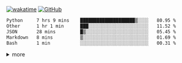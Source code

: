 <!--[![Top Langs](https://github-readme-stats.vercel.app/api/top-langs/?username=OrangeSodahub&layout=compact)](https://github.com/anuraghazra/github-readme-stats)-->
<!--[![OrangeSodahub's GitHub stats](https://github-readme-stats.vercel.app/api?username=OrangeSodahub)](https://github.com/anuraghazra/github-readme-stats)
![](https://img.shields.io/badge/Major-IE-609926?style=flat&logo=ABB%20RobotStudio&logoColor=ffffff)
![](https://img.shields.io/badge/-Undergraduate-609926?style=flat&logo=ABB%20RobotStudio&logoColor=ffffff)
![visits](https://visitor-badge.glitch.me/badge?page_id=OrangeSodahub)-->
[![wakatime](https://wakatime.com/badge/user/55e306c3-cea9-4c2e-9056-61b183dcb26a.svg)](https://wakatime.com/@55e306c3-cea9-4c2e-9056-61b183dcb26a) [![GitHub](https://img.shields.io/github/stars/OrangeSodahub?style=social)](https://github.com/OrangeSodahub)

<!--![C++](https://img.shields.io/badge/-C++-999999?style=flat&logo=c%2B%2B&color=informational)-->
<!--![Python](https://img.shields.io/badge/-Python-0076ab?style=flat&logo=Python&logoColor=ffffff&color=informational)-->
<!--![Shell](https://img.shields.io/badge/-Shell-999999?style=flat&logo=Shell&logoColor=ffffff&color=informational)-->
<!--![Git](https://img.shields.io/badge/-GIT-999999?style=flat&logo=git&&logoColor=ffffff&color=informational)-->
<!--![Vim](https://img.shields.io/badge/-Vim-999999?style=flat&logo=Vim&&logoColor=ffffff&color=informational)-->
<!--![Pytorch](https://img.shields.io/badge/-Pytorch-999999?style=flat&logo=pytorch&&logoColor=ffffff&color=informational)-->
<!--![Vscode](https://img.shields.io/badge/-Vscode-999999?style=flat&logo=Vscode&&logoColor=ffffff&color=informational)-->

<!--START_SECTION:waka-->

```txt
Python     7 hrs 9 mins    ████████████████████▒░░░░   80.95 %
Other      1 hr 1 min      ███░░░░░░░░░░░░░░░░░░░░░░   11.52 %
JSON       28 mins         █▒░░░░░░░░░░░░░░░░░░░░░░░   05.45 %
Markdown   8 mins          ▒░░░░░░░░░░░░░░░░░░░░░░░░   01.69 %
Bash       1 min           ░░░░░░░░░░░░░░░░░░░░░░░░░   00.31 %
```

<!--END_SECTION:waka-->

<details>
<summary>more</summary>
<center class="half">
<img src="https://wakatime.com/share/@YangXiuyu/269cc521-817d-4f77-ac8f-41d2444f4b6a.png" width=50% />

<!--<img src="https://wakatime.com/share/@YangXiuyu/2f5220ea-9f10-4d69-84c9-d59becf4c0a9.png" width=50% />-->
  
<!--[![GitHub Streak](https://github-readme-streak-stats.herokuapp.com?user=OrangeSodahub)](https://git.io/streak-stats)-->
</centere>
</details>
